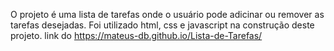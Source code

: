 O projeto é uma lista de tarefas onde o usuário pode adicinar ou remover as tarefas desejadas.
Foi utilizado html, css e javascript na construção deste projeto.
link do https://mateus-db.github.io/Lista-de-Tarefas/
